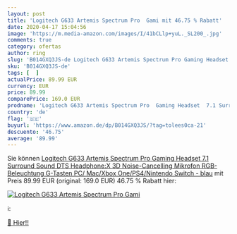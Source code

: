 ```yaml
---
layout: post
title: 'Logitech G633 Artemis Spectrum Pro  Gami mit 46.75 % Rabatt'
date: 2020-04-17 15:04:56
image: 'https://m.media-amazon.com/images/I/41bCLlp+yuL._SL200_.jpg'
comments: true
category: ofertas
author: ring
slug: 'B014GXQ3JS-de Logitech G633 Artemis Spectrum Pro Gaming Headset 7.1...'
sku: 'B014GXQ3JS-de'
tags: [  ]
actualPrice: 89.99 EUR
currency: EUR
price: 89.99
comparePrice: 169.0 EUR
prodname: 'Logitech G633 Artemis Spectrum Pro  Gaming Headset  7.1 Surround Sound  DTS Headphone:X 3D  Noise-Cancelling Mikrofon  RGB-Beleuchtung  G-Tasten  PC/ Mac/Xbox One/PS4/Nintendo Switch - blau'
country: 'de'
flag: '🇩🇪'
buyurl: 'https://www.amazon.de/dp/B014GXQ3JS/?tag=tolees0ca-21'
descuento: '46.75'
average: '89.99'
---
```


Sie können [Logitech G633 Artemis Spectrum Pro  Gaming Headset  7.1 Surround Sound  DTS Headphone:X 3D  Noise-Cancelling Mikrofon  RGB-Beleuchtung  G-Tasten  PC/ Mac/Xbox One/PS4/Nintendo Switch - blau](https://www.amazon.de/dp/B014GXQ3JS/?tag=tolees0ca-21) mit Preis 89.99 EUR (original: 169.0 EUR) 46.75 % Rabatt hier:

[![Logitech G633 Artemis Spectrum Pro  Gami](https://m.media-amazon.com/images/I/41bCLlp+yuL._SL200_.jpg)](https://www.amazon.de/dp/B014GXQ3JS/?tag=tolees0ca-21)

ℹ️:


[🛒 Hier!!](https://www.amazon.de/dp/B014GXQ3JS/?tag=tolees0ca-21)
